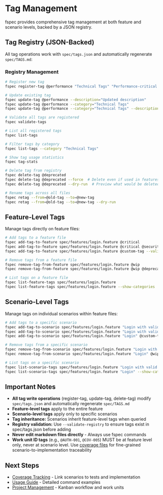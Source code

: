 # Tag Management

fspec provides comprehensive tag management at both feature and scenario levels, backed by a JSON registry.

## Tag Registry (JSON-Backed)

All tag operations work with `spec/tags.json` and automatically regenerate `spec/TAGS.md`:

### Registry Management

```bash
# Register new tag
fspec register-tag @performance "Technical Tags" "Performance-critical features"

# Update existing tag
fspec update-tag @performance --description="Updated description"
fspec update-tag @performance --category="Technical Tags"
fspec update-tag @performance --category="Technical Tags" --description="New description"

# Validate all tags are registered
fspec validate-tags

# List all registered tags
fspec list-tags

# Filter tags by category
fspec list-tags --category "Technical Tags"

# Show tag usage statistics
fspec tag-stats

# Delete tag from registry
fspec delete-tag @deprecated
fspec delete-tag @deprecated --force  # Delete even if used in features
fspec delete-tag @deprecated --dry-run  # Preview what would be deleted

# Rename tags across all files
fspec retag --from=@old-tag --to=@new-tag
fspec retag --from=@old-tag --to=@new-tag --dry-run
```

## Feature-Level Tags

Manage tags directly on feature files:

```bash
# Add tags to a feature file
fspec add-tag-to-feature spec/features/login.feature @critical
fspec add-tag-to-feature spec/features/login.feature @critical @security
fspec add-tag-to-feature spec/features/login.feature @custom-tag --validate-registry

# Remove tags from a feature file
fspec remove-tag-from-feature spec/features/login.feature @wip
fspec remove-tag-from-feature spec/features/login.feature @wip @deprecated

# List tags on a feature file
fspec list-feature-tags spec/features/login.feature
fspec list-feature-tags spec/features/login.feature --show-categories
```

## Scenario-Level Tags

Manage tags on individual scenarios within feature files:

```bash
# Add tags to a specific scenario
fspec add-tag-to-scenario spec/features/login.feature "Login with valid credentials" @smoke
fspec add-tag-to-scenario spec/features/login.feature "Login with valid credentials" @smoke @regression
fspec add-tag-to-scenario spec/features/login.feature "Login" @custom-tag --validate-registry

# Remove tags from a specific scenario
fspec remove-tag-from-scenario spec/features/login.feature "Login with valid credentials" @wip
fspec remove-tag-from-scenario spec/features/login.feature "Login" @wip @deprecated

# List tags on a specific scenario
fspec list-scenario-tags spec/features/login.feature "Login with valid credentials"
fspec list-scenario-tags spec/features/login.feature "Login" --show-categories
```

## Important Notes

- **All tag write operations** (register-tag, update-tag, delete-tag) modify `spec/tags.json` and automatically regenerate `spec/TAGS.md`
- **Feature-level tags** apply to the entire feature
- **Scenario-level tags** apply only to specific scenarios
- **Tag inheritance:** Scenarios inherit feature-level tags when queried
- **Registry validation:** Use `--validate-registry` to ensure tags exist in spec/tags.json before adding
- **Never edit markdown files directly** - Always use fspec commands
- **Work unit ID tags** (e.g., `@AUTH-001`, `@COV-005`) MUST be at feature level only, never at scenario level. Use [coverage files](./coverage-tracking.md) for fine-grained scenario-to-implementation traceability

## Next Steps

- [Coverage Tracking](./coverage-tracking.md) - Link scenarios to tests and implementation
- [Usage Guide](./usage.md) - Detailed command examples
- [Project Management](./project-management.md) - Kanban workflow and work units
